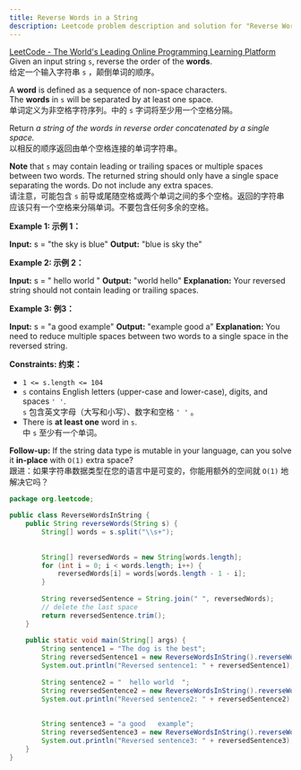 ```yaml
---
title: Reverse Words in a String
description: Leetcode problem description and solution for "Reverse Words in a String".
---
```

[LeetCode - The World's Leading Online Programming Learning Platform](https://leetcode.com/problems/reverse-words-in-a-string/?envType=study-plan-v2&envId=leetcode-75)  
Given an input string `s`, reverse the order of the **words**.  
给定一个输入字符串 `s` ，颠倒单词的顺序。

A **word** is defined as a sequence of non-space characters. The **words** in `s` will be separated by at least one space.  
单词定义为非空格字符序列。中的 `s` 字词将至少用一个空格分隔。

Return _a string of the words in reverse order concatenated by a single space._  
以相反的顺序返回由单个空格连接的单词字符串。

**Note** that `s` may contain leading or trailing spaces or multiple spaces between two words. The returned string should only have a single space separating the words. Do not include any extra spaces.  
请注意，可能包含 `s` 前导或尾随空格或两个单词之间的多个空格。返回的字符串应该只有一个空格来分隔单词。不要包含任何多余的空格。

**Example 1: 示例 1：**

**Input:** s = "the sky is blue"
**Output:** "blue is sky the"

**Example 2: 示例 2：**

**Input:** s = "  hello world  "
**Output:** "world hello"
**Explanation:** Your reversed string should not contain leading or trailing spaces.

**Example 3: 例3：**

**Input:** s = "a good   example"
**Output:** "example good a"
**Explanation:** You need to reduce multiple spaces between two words to a single space in the reversed string.

**Constraints: 约束：**

- `1 <= s.length <= 104`
- `s` contains English letters (upper-case and lower-case), digits, and spaces `' '`.  
    `s` 包含英文字母（大写和小写）、数字和空格 `' '` 。
- There is **at least one** word in `s`.  
    中 `s` 至少有一个单词。

**Follow-up:** If the string data type is mutable in your language, can you solve it **in-place** with `O(1)` extra space?  
跟进：如果字符串数据类型在您的语言中是可变的，你能用额外的空间就 `O(1)` 地解决它吗？

```java
package org.leetcode;  
  
public class ReverseWordsInString {  
    public String reverseWords(String s) {  
        String[] words = s.split("\\s+");  
  
  
        String[] reversedWords = new String[words.length];  
        for (int i = 0; i < words.length; i++) {  
            reversedWords[i] = words[words.length - 1 - i];  
        }  
  
        String reversedSentence = String.join(" ", reversedWords);  
        // delete the last space  
        return reversedSentence.trim();  
    }  
  
    public static void main(String[] args) {  
        String sentence1 = "The dog is the best";  
        String reversedSentence1 = new ReverseWordsInString().reverseWords(sentence1);  
        System.out.println("Reversed sentence1: " + reversedSentence1); // Expected output: "best the is dog The"  
  
        String sentence2 = "  hello world  ";  
        String reversedSentence2 = new ReverseWordsInString().reverseWords(sentence2);  
        System.out.println("Reversed sentence2: " + reversedSentence2); // Expected output: "full so am I thanksgiving, Happy"  
  
  
        String sentence3 = "a good   example";  
        String reversedSentence3 = new ReverseWordsInString().reverseWords(sentence3);  
        System.out.println("Reversed sentence3: " + reversedSentence3); // Expected output: "example good a"  
    }  
}
```